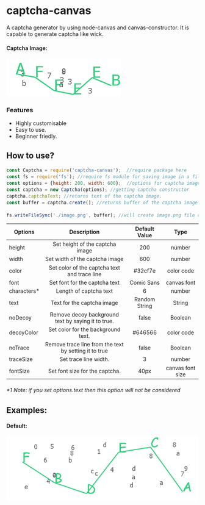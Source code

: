 # captcha-canvas
A captcha generator by using node-canvas and canvas-constructor. It is capable to generate captcha like wick. 

#### Captcha Image:

![captcha](./assets/captcha/AFFEEB.png)

### Features

* Highly customisable
* Easy to use.
* Beginner friedly.

## How to use?

```js
const Captcha = require('captcha-canvas');  //require package here
const fs = require('fs'); //require fs module for saving image in a file
const options = {height: 200, width: 600};  //options for captcha image
const captcha = new Captcha(options); //getting captcha constructor
captcha.captchaText; //returns text of the captcha image.
const buffer = captcha.create(); //returns buffer of the captcha image

fs.writeFileSync('./image.png', buffer); //will create image.png file of the captcha
```

| Options   | Description | Default Value | Type |
|-----------|:-----------:|:-------------:|:----:|
| height    | Set height of the captcha image | 200 | number |
| width | Set width of the captcha image | 600 | number |
| color | Set color of the captcha text and trace line | #32cf7e | color code |
| font | Set font for the captcha text | Comic Sans | canvas font |
| characters* | Length of captcha text | 6 | number |
| text | Text for the captcha image | Random String | String |
| noDecoy | Remove decoy background text by saying it to true. | false | Boolean |
| decoyColor | Set color for the background text. | #646566 | color code |
| noTrace | Remove trace line from the text by setting it to true | false | Boolean |
| traceSize | Set trace line width. | 3 | number |
| fontSize | Set font size for the captcha. | 40px | canvas font size |

 ###### *1 Note: if you set options.text then this option will not be considered

## Examples:

#### Default:

![Default](./assets/captcha/default.png)
